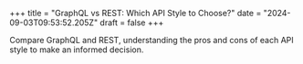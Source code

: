 +++
title = "GraphQL vs REST: Which API Style to Choose?"
date = "2024-09-03T09:53:52.205Z"
draft = false
+++

  Compare GraphQL and REST, understanding the pros and cons of each API style to make an informed decision.
        